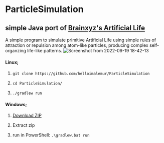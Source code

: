 # ParticleSimulation
<h2>simple Java port of <a href="https://github.com/hunar4321/particle-life">Brainxyz's Artificial Life</a></h2>

A simple program to simulate primitive Artificial Life using simple rules of attraction or repulsion among atom-like particles, producing complex self-organzing life-like patterns.
![Screenshot from 2022-09-19 18-42-13](https://user-images.githubusercontent.com/37273704/191132346-47b67ba6-f889-4d2e-ab0d-3d1b0c37656b.png)



<h4>Linux;</h4>

1. ```git clone https://github.com/helloimalemur/ParticleSimulation```

2. ```cd ParticleSimulation/```

3. ```./gradlew run```

<h4>Windows;</h4>

1. <a href="https://github.com/helloimalemur/ParticleSimulation/archive/refs/heads/master.zip">Download ZIP</a>

2. Extract zip

3. run in PowerShell: ```.\gradlew.bat run```
